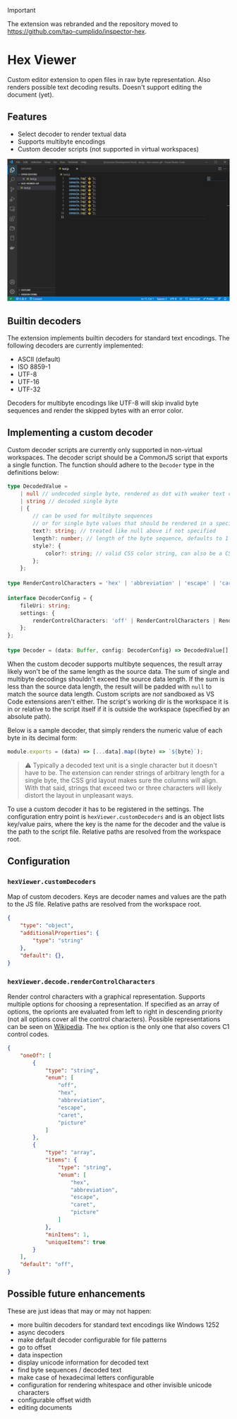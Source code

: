 > [!Important]
> The extension was rebranded and the repository moved to https://github.com/tao-cumplido/inspector-hex.


# Hex Viewer

Custom editor extension to open files in raw byte representation. Also renders possible text decoding results. Doesn't support editing the document (yet).

## Features

- Select decoder to render textual data
- Supports multibyte encodings
- Custom decoder scripts (not supported in virtual workspaces)

![](https://raw.githubusercontent.com/tao-cumplido/vscode-hex-viewer/main/sample.gif)

## Builtin decoders

The extension implements builtin decoders for standard text encodings. The following decoders are currently implemented:

- ASCII (default)
- ISO 8859-1
- UTF-8
- UTF-16
- UTF-32

Decoders for multibyte encodings like UTF-8 will skip invalid byte sequences and render the skipped bytes with an error color.

## Implementing a custom decoder

Custom decoder scripts are currently only supported in non-virtual workspaces. The decoder script should be a CommonJS script that exports a single function. The function should adhere to the `Decoder` type in the definitions below:

```ts
type DecodedValue = 
	| null // undecoded single byte, rendered as dot with weaker text color
	| string // decoded single byte
	| {
		// can be used for multibyte sequences
		// or for single byte values that should be rendered in a specific color
		text?: string; // treated like null above if not specified
		length?: number; // length of the byte sequence, defaults to 1
		style?: {
			color?: string; // valid CSS color string, can also be a CSS variable defined by VS Code for theming
		};
	};

type RenderControlCharacters = 'hex' | 'abbreviation' | 'escape' | 'caret' | 'picture';

interface DecoderConfig = {
	fileUri: string;
	settings: {
		renderControlCharacters: 'off' | RenderControlCharacters | RenderControlCharacters[];
	};
};

type Decoder = (data: Buffer, config: DecoderConfig) => DecodedValue[];
```

When the custom decoder supports multibyte sequences, the result array likely won't be of the same length as the source data. The sum of single and multibyte decodings shouldn't exceed the source data length. If the sum is less than the source data length, the result will be padded with `null` to match the source data length. Custom scripts are *not* sandboxed as VS Code extensions aren't either. The script's working dir is the workspace it is in or relative to the script itself if it is outside the workspace (specified by an absolute path).

Below is a sample decoder, that simply renders the numeric value of each byte in its decimal form:

```js
module.exports = (data) => [...data].map((byte) => `${byte}`);
```

> :warning: Typically a decoded text unit is a single character but it doesn't have to be. The extension can render strings of arbitrary length for a single byte, the CSS grid layout makes sure the columns will align. With that said, strings that exceed two or three characters will likely distort the layout in unpleasant ways.

To use a custom decoder it has to be registered in the settings. The configuration entry point is `hexViewer.customDecoders` and is an object lists key/value pairs, where the key is the name for the decoder and the value is the path to the script file. Relative paths are resolved from the workspace root.

## Configuration

### `hexViewer.customDecoders`

Map of custom decoders. Keys are decoder names and values are the path to the JS file. Relative paths are resolved from the workspace root.

```json
{
	"type": "object",
	"additionalProperties": {
		"type": "string"
	},
	"default": {},
}
```

### `hexViewer.decode.renderControlCharacters`

Render control characters with a graphical representation. Supports multiple options for choosing a representation. If specified as an array of options, the oprionts are evaluated from left to right in descending priority (not all options cover all the control characters). Possible representations can be seen on [Wikipedia](https://en.wikipedia.org/wiki/C0_and_C1_control_codes#Basic_ASCII_control_codes). The `hex` option is the only one that also covers C1 control codes.

```json
{
	"oneOf": [
		{
			"type": "string",
			"enum": [
				"off",
				"hex",
				"abbreviation",
				"escape",
				"caret",
				"picture"
			]
		},
		{
			"type": "array",
			"items": {
				"type": "string",
				"enum": [
					"hex",
					"abbreviation",
					"escape",
					"caret",
					"picture"
				]
			},
			"minItems": 1,
			"uniqueItems": true
		}
	],
	"default": "off",
}
```

## Possible future enhancements

These are just ideas that may or may not happen:

- more builtin decoders for standard text encodings like Windows 1252
- async decoders
- make default decoder configurable for file patterns
- go to offset
- data inspection
- display unicode information for decoded text
- find byte sequences / decoded text
- make case of hexadecimal letters configurable
- configuration for rendering whitespace and other invisible unicode characters
- configurable offset width
- editing documents
